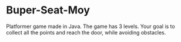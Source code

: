 # Buper-Seat-Moy
Platformer game made in Java. The game has 3 levels. Your goal is to collect all the points and reach the door, while avoiding obstacles.
